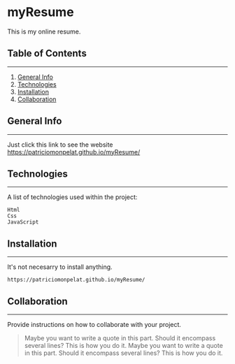 # myResume
This is my online resume.
## Table of Contents
***
1. [General Info](#general-info)
2. [Technologies](#technologies)
3. [Installation](#installation)
4. [Collaboration](#collaboration)
## General Info
***
Just click this link to see the website https://patriciomonpelat.github.io/myResume/ 

## Technologies
***
A list of technologies used within the project:
```
Html
Css
JavaScript
```
## Installation
***
It's not necesarry to install anything.
```
https://patriciomonpelat.github.io/myResume/
```
## Collaboration
***
Provide instructions on how to collaborate with your project.
> Maybe you want to write a quote in this part. 
> Should it encompass several lines?
> This is how you do it.
> Maybe you want to write a quote in this part. 
> Should it encompass several lines?
> This is how you do it.